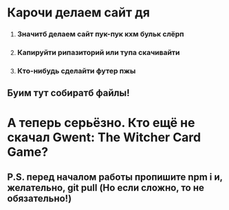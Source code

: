# Карочи делаем сайт дя

1.  ### Значитб делаем сайт пук-пук кхм бульк слёрп
1.  ### Капируйти рипазиторий или тупа скачивайти
1.  ### Кто-нибудь сделайти футер пжы

## Буим тут собиратб файлы!


# А теперь серьёзно. Кто ещё не скачал Gwent: The Witcher Card Game?

## P.S. перед началом работы пропишите npm i и, желательно, git pull (Но если сложно, то не обязательно!)
